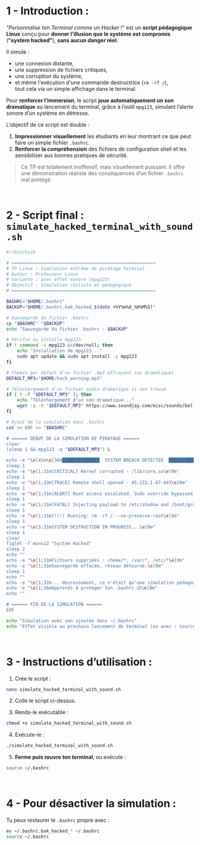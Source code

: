 # 1 - Introduction :

*"Personnalise ton Terminal comme un Hacker !"* est un **script pédagogique Linux** conçu pour **donner l’illusion que le système est compromis** (**"system hacked"**), **sans aucun danger réel**.

Il simule :
- une connexion distante,
- une suppression de fichiers critiques,
- une corruption du système,
- et même l'exécution d'une commande destructrice (`rm -rf /`),  
tout cela via un simple affichage dans le terminal.

Pour **renforcer l’immersion**, le script **joue automatiquement un son dramatique** au lancement du terminal, grâce à l’outil `mpg123`, simulant l’alerte sonore d’un système en détresse.

L’objectif de ce script est double :
1. **Impressionner visuellement** les étudiants en leur montrant ce que peut faire un simple fichier `.bashrc`.
2. **Renforcer la compréhension** des fichiers de configuration shell et les sensibiliser aux bonnes pratiques de sécurité.

> Ce TP est totalement inoffensif, mais visuellement puissant. Il offre une démonstration réaliste des conséquences d’un fichier `.bashrc` mal protégé.


<br/> 

#  2 - Script final : `simulate_hacked_terminal_with_sound.sh`

```bash
#!/bin/bash

# ======================================================
# TP Linux : Simulation extrême de piratage terminal
# Auteur : Professeur Linux
# Variante : avec effet sonore (mpg123)
# Objectif : Simulation réaliste et pédagogique
# ======================================================

BASHRC="$HOME/.bashrc"
BACKUP="$HOME/.bashrc.bak_hacked_$(date +%Y%m%d_%H%M%S)"

# Sauvegarde du fichier .bashrc
cp "$BASHRC" "$BACKUP"
echo "Sauvegarde du fichier .bashrc : $BACKUP"

# Vérifie ou installe mpg123
if ! command -v mpg123 &>/dev/null; then
    echo "Installation de mpg123..."
    sudo apt update && sudo apt install -y mpg123
fi

# Chemin par défaut d’un fichier .mp3 effrayant (ou dramatique)
DEFAULT_MP3="$HOME/hack_warning.mp3"

# Téléchargement d’un fichier audio dramatique si non trouvé
if [ ! -f "$DEFAULT_MP3" ]; then
    echo "Téléchargement d’un son dramatique..."
    wget -q -O "$DEFAULT_MP3" https://www.soundjay.com/misc/sounds/bell-ringing-01.mp3
fi

# Ajout de la simulation dans .bashrc
cat << EOF >> "$BASHRC"

# ====== DÉBUT DE LA SIMULATION DE PIRATAGE ======
clear
(sleep 1 && mpg123 -q "$DEFAULT_MP3") &

echo -e "\e[41m\e[30m██████████████  SYSTEM BREACH DETECTED  ██████████████\e[0m"
sleep 1
echo -e "\e[1;31m[CRITICAL] Kernel corrupted - /lib/core.so\e[0m"
sleep 1
echo -e "\e[1;33m[TRACE] Remote shell opened - 45.133.1.67:443\e[0m"
sleep 1
echo -e "\e[1;31m[ALERT] Root access escalated. Sudo override bypassed.\e[0m"
sleep 1
echo -e "\e[1;31m[FATAL] Injecting payload to /etc/shadow and /boot/grub...\e[0m"
sleep 1
echo -e "\e[1;31m[!!!] Running: rm -rf / --no-preserve-root\e[0m"
sleep 1
echo -e "\e[5;31mSYSTEM DESTRUCTION IN PROGRESS...\e[0m"
sleep 1
clear
figlet -f mono12 "System Hacked"
sleep 2
echo ""
echo -e "\e[1;31mFichiers supprimés : /home/*, /var/*, /etc/*\e[0m"
echo -e "\e[1;31mSauvegarde effacée, réseau détourné.\e[0m"
sleep 1
echo ""
echo -e "\e[1;32m... Heureusement, ce n'était qu'une simulation pédagogique.\e[0m"
echo -e "\e[1;36mApprends à protéger ton .bashrc 😉\e[0m"
echo ""

# ====== FIN DE LA SIMULATION ======
EOF

echo "Simulation avec son ajoutée dans ~/.bashrc"
echo "Effet visible au prochain lancement de terminal (ou avec : source ~/.bashrc)"
```


<br/> 

# 3 - Instructions d’utilisation :

1. Crée le script :
```bash
nano simulate_hacked_terminal_with_sound.sh
```

2. Colle le script ci-dessus.

3. Rends-le exécutable :
```bash
chmod +x simulate_hacked_terminal_with_sound.sh
```

4. Exécute-le :
```bash
./simulate_hacked_terminal_with_sound.sh
```

5. **Ferme puis rouvre ton terminal**, ou exécute :
```bash
source ~/.bashrc
```


<br/> 

# 4 - Pour désactiver la simulation :

Tu peux restaurer le `.bashrc` propre avec :
```bash
mv ~/.bashrc.bak_hacked_* ~/.bashrc
source ~/.bashrc
```

